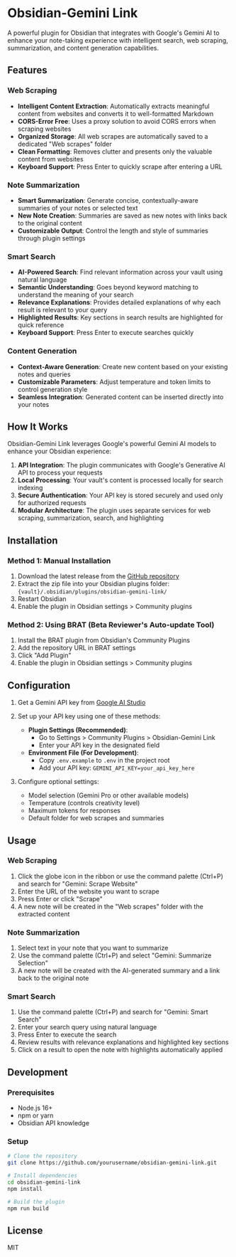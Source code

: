 # Obsidian-Gemini Link

A powerful plugin for Obsidian that integrates with Google's Gemini AI to enhance your note-taking experience with intelligent search, web scraping, summarization, and content generation capabilities.

## Features

### Web Scraping
- **Intelligent Content Extraction**: Automatically extracts meaningful content from websites and converts it to well-formatted Markdown
- **CORS-Error Free**: Uses a proxy solution to avoid CORS errors when scraping websites
- **Organized Storage**: All web scrapes are automatically saved to a dedicated "Web scrapes" folder
- **Clean Formatting**: Removes clutter and presents only the valuable content from websites
- **Keyboard Support**: Press Enter to quickly scrape after entering a URL

### Note Summarization
- **Smart Summarization**: Generate concise, contextually-aware summaries of your notes or selected text
- **New Note Creation**: Summaries are saved as new notes with links back to the original content
- **Customizable Output**: Control the length and style of summaries through plugin settings

### Smart Search
- **AI-Powered Search**: Find relevant information across your vault using natural language
- **Semantic Understanding**: Goes beyond keyword matching to understand the meaning of your search
- **Relevance Explanations**: Provides detailed explanations of why each result is relevant to your query
- **Highlighted Results**: Key sections in search results are highlighted for quick reference
- **Keyboard Support**: Press Enter to execute searches quickly

### Content Generation
- **Context-Aware Generation**: Create new content based on your existing notes and queries
- **Customizable Parameters**: Adjust temperature and token limits to control generation style
- **Seamless Integration**: Generated content can be inserted directly into your notes

## How It Works

Obsidian-Gemini Link leverages Google's powerful Gemini AI models to enhance your Obsidian experience:

1. **API Integration**: The plugin communicates with Google's Generative AI API to process your requests
2. **Local Processing**: Your vault's content is processed locally for search indexing
3. **Secure Authentication**: Your API key is stored securely and used only for authorized requests
4. **Modular Architecture**: The plugin uses separate services for web scraping, summarization, search, and highlighting

## Installation

### Method 1: Manual Installation
1. Download the latest release from the [GitHub repository](https://github.com/yourusername/obsidian-gemini-link/releases)
2. Extract the zip file into your Obsidian plugins folder: `{vault}/.obsidian/plugins/obsidian-gemini-link/`
3. Restart Obsidian
4. Enable the plugin in Obsidian settings > Community plugins

### Method 2: Using BRAT (Beta Reviewer's Auto-update Tool)
1. Install the BRAT plugin from Obsidian's Community Plugins
2. Add the repository URL in BRAT settings
3. Click "Add Plugin"
4. Enable the plugin in Obsidian settings > Community plugins

## Configuration

1. Get a Gemini API key from [Google AI Studio](https://aistudio.google.com/)
2. Set up your API key using one of these methods:
   - **Plugin Settings (Recommended)**: 
     - Go to Settings > Community Plugins > Obsidian-Gemini Link
     - Enter your API key in the designated field
   - **Environment File (For Development)**: 
     - Copy `.env.example` to `.env` in the project root
     - Add your API key: `GEMINI_API_KEY=your_api_key_here`

3. Configure optional settings:
   - Model selection (Gemini Pro or other available models)
   - Temperature (controls creativity level)
   - Maximum tokens for responses
   - Default folder for web scrapes and summaries

## Usage

### Web Scraping
1. Click the globe icon in the ribbon or use the command palette (Ctrl+P) and search for "Gemini: Scrape Website"
2. Enter the URL of the website you want to scrape
3. Press Enter or click "Scrape"
4. A new note will be created in the "Web scrapes" folder with the extracted content

### Note Summarization
1. Select text in your note that you want to summarize
2. Use the command palette (Ctrl+P) and select "Gemini: Summarize Selection"
3. A new note will be created with the AI-generated summary and a link back to the original note

### Smart Search
1. Use the command palette (Ctrl+P) and search for "Gemini: Smart Search"
2. Enter your search query using natural language
3. Press Enter to execute the search
4. Review results with relevance explanations and highlighted key sections
5. Click on a result to open the note with highlights automatically applied

## Development

### Prerequisites
- Node.js 16+
- npm or yarn
- Obsidian API knowledge

### Setup
```bash
# Clone the repository
git clone https://github.com/yourusername/obsidian-gemini-link.git

# Install dependencies
cd obsidian-gemini-link
npm install

# Build the plugin
npm run build
```

## License

MIT
